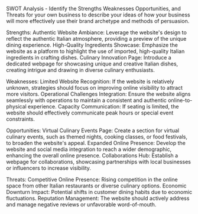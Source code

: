 SWOT Analysis - Identify the Strengths Weaknesses Opportunities, and Threats for your own business to describe your ideas of how your business will more effectively use their brand archetype and methods of persuasion.

Strengths:
    Authentic Website Ambiance: Leverage the website's design to reflect the authentic Italian atmosphere, providing a preview of the unique dining experience.
    High-Quality Ingredients Showcase: Emphasize the website as a platform to highlight the use of imported, high-quality Italian ingredients in crafting dishes.
    Culinary Innovation Page: Introduce a dedicated webpage for showcasing unique and creative Italian dishes, creating intrigue and drawing in diverse culinary enthusiasts.

Weaknesses:
    Limited Website Recognition: If the website is relatively unknown, strategies should focus on improving online visibility to attract more visitors.
    Operational Challenges Integration: Ensure the website aligns seamlessly with operations to maintain a consistent and authentic online-to-physical experience.
    Capacity Communication: If seating is limited, the website should effectively communicate peak hours or special event constraints.

Opportunities:
    Virtual Culinary Events Page: Create a section for virtual culinary events, such as themed nights, cooking classes, or food festivals, to broaden the website's appeal.
    Expanded Online Presence: Develop the website and social media integration to reach a wider demographic, enhancing the overall online presence.
    Collaborations Hub: Establish a webpage for collaborations, showcasing partnerships with local businesses or influencers to increase visibility.

Threats:
    Competitive Online Presence: Rising competition in the online space from other Italian restaurants or diverse culinary options.
    Economic Downturn Impact: Potential shifts in customer dining habits due to economic fluctuations.
    Reputation Management: The website should actively address and manage negative reviews or unfavorable word-of-mouth.
